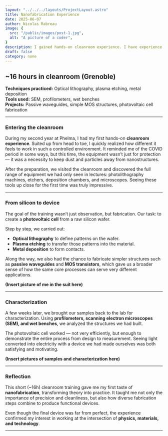 ```yaml
---
layout: "../../../layouts/ProjectLayout.astro"
title: Nanofabrication Experience
date: 2025-06-07
author: Nicolas Rabreau
image: {
  src: "/public/images/post-1.jpg",
  alt: "A picture of a coder",
}
description: I gained hands-on cleanroom experience. I have experience in optical lithography, plasma etching, deposition and device characterisation at Phelma.
draft: false
category: none
---
```


## ~16 hours in cleanroom (Grenoble)

**Techniques practiced:** Optical lithography, plasma etching, metal deposition  
**Tools used:** SEM, profilometers, wet benches  
**Projects:** Passive waveguides, simple MOS structures, photovoltaic cell fabrication  

---

### Entering the cleanroom

During my second year at Phelma, I had my first hands-on **cleanroom experience**. Suited up from head to toe, I quickly realized how different it feels to work in such a controlled environment. It reminded me of the COVID period in some ways, but this time, the equipment wasn’t just for protection — it was a necessity to keep dust and particles away from nanostructures.  

After the preparation, we visited the cleanroom and discovered the full range of equipment we had only seen in lectures: photolithography machines, etchers, deposition chambers, and microscopes. Seeing these tools up close for the first time was truly impressive.  

---

### From silicon to device

The goal of the training wasn’t just observation, but fabrication. Our task: to create a **photovoltaic cell** from a raw silicon wafer.  

Step by step, we carried out:  
- **Optical lithography** to define patterns on the wafer.  
- **Plasma etching** to transfer those patterns into the material.  
- **Metal deposition** to form contacts.  

Along the way, we also had the chance to fabricate simpler structures such as **passive waveguides** and **MOS transistors**, which gave us a broader sense of how the same core processes can serve very different applications.  

**(Insert picture of me in the suit here)**  

---

### Characterization

A few weeks later, we brought our samples back to the lab for characterization. Using **profilometers, scanning electron microscopes (SEM), and wet benches**, we analyzed the structures we had built.  

The photovoltaic cell worked — not very efficiently, but enough to demonstrate the entire process from design to measurement. Seeing light converted into electricity with a device we had made ourselves was both satisfying and motivating.  

**(Insert pictures of samples and characterization here)**  

---

### Reflection

This short (~16h) cleanroom training gave me my first taste of **nanofabrication**, transforming theory into practice. It taught me not only the importance of precision and cleanliness, but also how diverse fabrication steps combine to produce functional devices.  

Even though the final device was far from perfect, the experience confirmed my interest in working at the intersection of **physics, materials, and technology**.  

---
